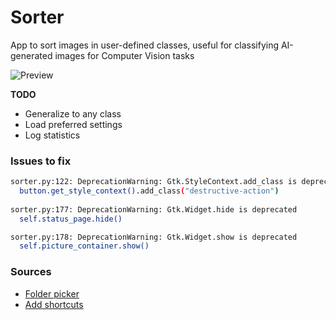 # Sorter

App to sort images in user-defined classes, useful for classifying AI-generated images for Computer Vision tasks

![Preview](media/app-preview.gif)

**TODO**
- Generalize to any class
- Load preferred settings
- Log statistics

### Issues to fix

``` bash
sorter.py:122: DeprecationWarning: Gtk.StyleContext.add_class is deprecated
  button.get_style_context().add_class("destructive-action")
  
sorter.py:177: DeprecationWarning: Gtk.Widget.hide is deprecated
  self.status_page.hide()

sorter.py:178: DeprecationWarning: Gtk.Widget.show is deprecated
  self.picture_container.show()
```

### Sources
- [Folder picker](https://www.reddit.com/r/GTK/comments/16mv5fl/unsure_how_to_use_gtkfiledialog_to_return_the/)
- [Add shortcuts](https://www.reddit.com/r/GTK/comments/utesgp/quit_doesnt_work_in_gtk4_with_python/)